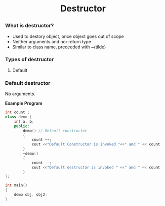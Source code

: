 <h1 style="text-align:center;"> Destructor </p>

### What is destructor?

- Used to destory object, once object goes out of scope
- Neither arguments and nor return type
- Similar to class name, preceeded with ~(tilde)

### Types of destructor

1. Default

### Default destructor

No arguments.

**Example Program**

```cpp
int count ;
class demo {
    int a, b;
    public:
        demo() // Default constructor
        {
            count ++;
            cout <<"Default Constructor is invoked "<<" and " << count << endl;
        }
        ~demo()
        {
            count --;
            cout <<"Default destructor is invoked " <<" and " << count << endl;
        }
};

int main()
{
    demo obj, obj2;
}
```
